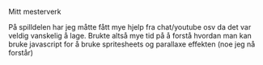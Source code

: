 Mitt mesterverk

På spilldelen har jeg måtte fått mye hjelp fra chat/youtube osv da det var veldig vanskelig å lage. Brukte altså mye tid på å forstå hvordan man kan bruke javascript for å bruke spritesheets og parallaxe effekten (noe jeg nå forstår)
